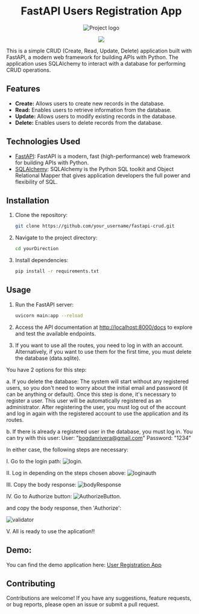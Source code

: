 <h1 align="center"> FastAPI Users Registration App </h1>


<p align="center">
  <img src="https://github.com/BogdanRivera/User-registration-app-FastApi-Backend/assets/121648408/977504b1-826d-44ad-bb2c-8cca3de91ded" alt="Project logo">
</p>

   <p align="center">
   <img src="https://img.shields.io/badge/STATUS-FINISHED-green">
   </p>

   
This is a simple CRUD (Create, Read, Update, Delete) application built with FastAPI, a modern web framework for building APIs with Python. The application uses SQLAlchemy to interact with a database for performing CRUD operations.

## Features

- **Create:** Allows users to create new records in the database.
- **Read:** Enables users to retrieve information from the database.
- **Update:** Allows users to modify existing records in the database.
- **Delete:** Enables users to delete records from the database.

## Technologies Used

- [FastAPI](https://fastapi.tiangolo.com/): FastAPI is a modern, fast (high-performance) web framework for building APIs with Python.
- [SQLAlchemy](https://www.sqlalchemy.org/): SQLAlchemy is the Python SQL toolkit and Object Relational Mapper that gives application developers the full power and flexibility of SQL.

## Installation

1. Clone the repository:

    ```bash
    git clone https://github.com/your_username/fastapi-crud.git
    ```

2. Navigate to the project directory:

    ```bash
    cd yourDirection
    ```

3. Install dependencies:

    ```bash
    pip install -r requirements.txt
    ```

## Usage

1. Run the FastAPI server:

    ```bash
    uvicorn main:app --reload
    ```

2. Access the API documentation at [http://localhost:8000/docs](http://localhost:8000/docs) to explore and test the available endpoints.
3. If you want to use all the routes, you need to log in with an account. Alternatively, if you want to use them for the first time, you must delete the database (data.sqlite).

You have 2 options for this step:

a. If you delete the database:
The system will start without any registered users, so you don't need to worry about the initial email and password (it can be anything or default). Once this step is done, it's necessary to register a user. This user will be automatically registered as an administrator. After registering the user, you must log out of the account and log in again with the registered account to use the application and its routes.

b. If there is already a registered user in the database, you must log in. You can try with this user:
User: "bogdanrivera@gmail.com"
Password: "1234"

In either case, the following steps are necessary:

I. Go to the login path:
![login](https://github.com/BogdanRivera/User-registration-app-FastApi-Backend/assets/121648408/97c7f6cd-cda3-4815-87e7-936187d5ff8e).

II. Log in depending on the steps chosen above:
![loginauth](https://github.com/BogdanRivera/User-registration-app-FastApi-Backend/assets/121648408/a33275b7-e284-4932-977b-2dcb05c9c819)

III. Copy the body response: 
![bodyResponse](https://github.com/BogdanRivera/User-registration-app-FastApi-Backend/assets/121648408/2e0813c8-340f-4c3e-8315-7b66ca574a35)

IV. Go to Authorize button: 
![AuthorizeButton](https://github.com/BogdanRivera/User-registration-app-FastApi-Backend/assets/121648408/1c2de27a-0288-4d53-9fe1-6cda0bc8df0e).


and copy the body response, then 'Authorize': 


![validator](https://github.com/BogdanRivera/User-registration-app-FastApi-Backend/assets/121648408/df1e0ec8-1b87-45a2-9f3d-a910308194d6)



V. All is ready to use the aplication!!

## Demo: 
You can find the demo application here: [User Registration App](https://user-registration-app-fastapi-backend.onrender.com/) 

## Contributing

Contributions are welcome! If you have any suggestions, feature requests, or bug reports, please open an issue or submit a pull request.


